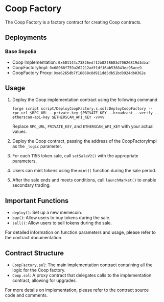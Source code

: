 # Coop Factory

The Coop Factory is a factory contract for creating Coop contracts.

## Deployments

### Base Sepolia

- Coop Implementation: `0x601144c73826edf12b02f8683d70626819d3dbaf`
- CoopFactoryImpl: `0x68068f759a262212adf1df16ab536043ec95ace9`
- CoopFactory Proxy: `0xa6265db7f16868c8d911dd5db51bd0924db0362e`

## Usage

1. Deploy the Coop implementation contract using the following command:

   ```
   forge script script/DeployCoopFactory.s.sol:DeployCoopFactory --rpc-url $RPC_URL --private-key $PRIVATE_KEY --broadcast --verify --etherscan-api-key $ETHERSCAN_API_KEY -vvvv
   ```

   Replace `RPC_URL`, `PRIVATE_KEY`, and `ETHERSCAN_API_KEY` with your actual values.

2. Deploy the Coop contract, passing the address of the CoopFactoryImpl as the `_logic` parameter.
3. For each 1155 token sale, call `setSaleV2()` with the appropriate parameters.
4. Users can mint tokens using the `mint()` function during the sale period.
5. After the sale ends and meets conditions, call `launchMarket()` to enable secondary trading.

## Important Functions

- `deploy()`: Set up a new memecoin.
- `buy()`: Allow users to buy tokens during the sale.
- `sell()`: Allow users to sell tokens during the sale.

For detailed information on function parameters and usage, please refer to the contract documentation.

## Contract Structure

- `CoopFactory.sol`: The main implementation contract containing all the logic for the Coop factory.
- `Coop.sol`: A proxy contract that delegates calls to the implementation contract, allowing for upgrades.

For more details on implementation, please refer to the contract source code and comments.
